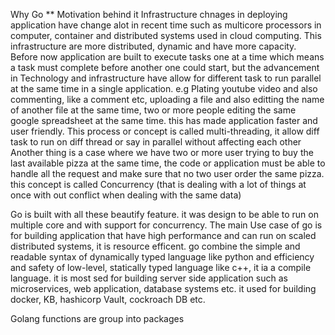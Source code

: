 Why Go
** Motivation behind it
Infrastructure chnages in deploying application have change alot in recent time such as multicore processors in computer, container and distributed systems used in cloud computing. This infrastructure are more distributed, dynamic and have more capacity.
Before now application are built to execute tasks one at a time which means a task must complete before another one could start, but the advancement in Technology and infrastructure have allow for different task to run parallel at the same time in a single application. e.g Plating youtube video and also commenting, like a comment etc, uploading a file and also editting the name of another file at the same time, two or more people editing the same google spreadsheet at the same time. this has made application faster and user friendly. This process or concept is called multi-threading, it allow diff task to run on diff thread or say in parallel without affecting each other
Another thing is a case where we have two or more user trying to buy the last available pizza at the same time, the code or application must be able to handle all the request and make sure that no two user order the same pizza. this concept is called Concurrency (that is dealing with a lot of things at once with out conflict when dealing with the same data)

Go is built with all these beautify feature. it was design to be able to run on multiple core and with support for concurrency. The main Use case of go is for building application that have high performance and can run on scaled distributed systems, it is resource efficent. go combine the simple and readable syntax of dynamically typed language like python and efficiency and safety of low-level, statically typed language like c++, it ia a compile language. it is most sed for building server side application such as microservices, web application, database systems etc. it used for building docker, KB, hashicorp Vault, cockroach DB etc.

Golang functions are group into packages
